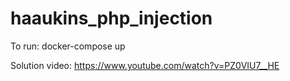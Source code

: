 # haaukins_php_injection

To run: docker-compose up

Solution video: https://www.youtube.com/watch?v=PZ0VIU7__HE
